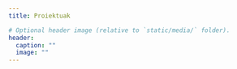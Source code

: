 ```yaml
---
title: Proiektuak

# Optional header image (relative to `static/media/` folder).
header:
  caption: ""
  image: ""
---
```

